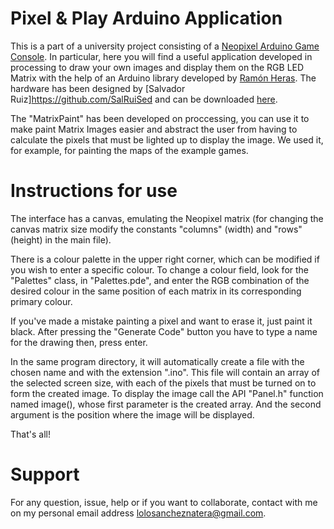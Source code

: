 # Pixel & Play Arduino Application 

This is a part of a university project consisting of a [Neopixel Arduino Game Console](https://www.instructables.com/Arduino-Neopixel-Console/). In particular, here you will find a useful application developed in processing to draw your own images and display them on the RGB LED Matrix with the help of an Arduino library developed by [Ramón Heras](https://github.com/ramonheras). The hardware has been designed by [Salvador Ruiz]https://github.com/SalRuiSed and can be downloaded [here](https://github.com/ramonheras/Pixel-and-Play-Open-Hardware/tree/master/PCB/gerber_files).

The "MatrixPaint" has been developed on proccessing, you can use it to make paint Matrix Images easier and abstract the user from having to calculate the pixels that must be lighted up to display the image. We used it, for example, for painting the maps of the example games.

# Instructions for use

The interface has a canvas, emulating the Neopixel matrix (for changing the canvas matrix size modify the constants "columns" (width) and "rows" (height) in the main file).

There is a colour palette in the upper right corner, which can be modified if you wish to enter a specific colour. To change a colour field, look for the "Palettes" class, in "Palettes.pde", and enter the RGB combination of the desired colour in the same position of each matrix in its corresponding primary colour. 

If you've made a mistake painting a pixel and want to erase it, just paint it black. After pressing the "Generate Code" button you have to type a name for the drawing then, press enter.

In the same program directory, it will automatically create a file with the chosen name and with the extension ".ino". This file will contain an array of the selected screen size, with each of the pixels that must be turned on to form the created image. To display the image call the API "Panel.h" function named image(), whose first parameter is the created array. And the second argument is the position where the image will be displayed.

That's all!

# Support

For any question, issue, help or if you want to collaborate, contact with me on my personal email address lolosancheznatera@gmail.com.



